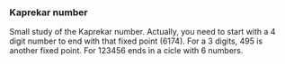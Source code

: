 ### Kaprekar number

Small study of the Kaprekar number. Actually, you need to start with a 4 digit number to end with that fixed point (6174). For a 3 digits, 495 is another fixed point. For 123456 ends in a cicle with 6 numbers.